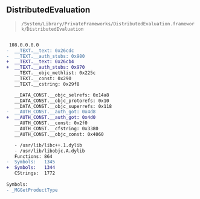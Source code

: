 ## DistributedEvaluation

> `/System/Library/PrivateFrameworks/DistributedEvaluation.framework/DistributedEvaluation`

```diff

 108.0.0.0.0
-  __TEXT.__text: 0x26cdc
-  __TEXT.__auth_stubs: 0x980
+  __TEXT.__text: 0x26cb4
+  __TEXT.__auth_stubs: 0x970
   __TEXT.__objc_methlist: 0x225c
   __TEXT.__const: 0x290
   __TEXT.__cstring: 0x29f8

   __DATA_CONST.__objc_selrefs: 0x14a8
   __DATA_CONST.__objc_protorefs: 0x10
   __DATA_CONST.__objc_superrefs: 0x118
-  __AUTH_CONST.__auth_got: 0x4d8
+  __AUTH_CONST.__auth_got: 0x4d0
   __AUTH_CONST.__const: 0x2f0
   __AUTH_CONST.__cfstring: 0x3380
   __AUTH_CONST.__objc_const: 0x4060

   - /usr/lib/libc++.1.dylib
   - /usr/lib/libobjc.A.dylib
   Functions: 864
-  Symbols:   1345
+  Symbols:   1344
   CStrings:  1772
 
Symbols:
- _MGGetProductType

```
